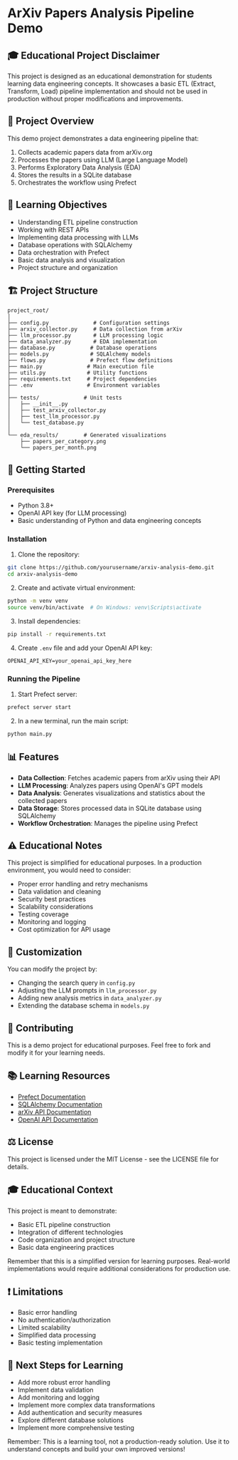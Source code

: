 # ArXiv Papers Analysis Pipeline Demo

## 🎓 Educational Project Disclaimer
This project is designed as an educational demonstration for students learning data engineering concepts. It showcases a basic ETL (Extract, Transform, Load) pipeline implementation and should not be used in production without proper modifications and improvements.

## 📝 Project Overview
This demo project demonstrates a data engineering pipeline that:
1. Collects academic papers data from arXiv.org
2. Processes the papers using LLM (Large Language Model)
3. Performs Exploratory Data Analysis (EDA)
4. Stores the results in a SQLite database
5. Orchestrates the workflow using Prefect

## 🎯 Learning Objectives
- Understanding ETL pipeline construction
- Working with REST APIs
- Implementing data processing with LLMs
- Database operations with SQLAlchemy
- Data orchestration with Prefect
- Basic data analysis and visualization
- Project structure and organization

## 🏗️ Project Structure
```
project_root/
│
├── config.py              # Configuration settings
├── arxiv_collector.py     # Data collection from arXiv
├── llm_processor.py       # LLM processing logic
├── data_analyzer.py       # EDA implementation
├── database.py           # Database operations
├── models.py             # SQLAlchemy models
├── flows.py              # Prefect flow definitions
├── main.py              # Main execution file
├── utils.py             # Utility functions
├── requirements.txt     # Project dependencies
├── .env                 # Environment variables
│
├── tests/              # Unit tests
│   ├── __init__.py
│   ├── test_arxiv_collector.py
│   ├── test_llm_processor.py
│   └── test_database.py
│
└── eda_results/        # Generated visualizations
    ├── papers_per_category.png
    └── papers_per_month.png
```

## 🚀 Getting Started

### Prerequisites
- Python 3.8+
- OpenAI API key (for LLM processing)
- Basic understanding of Python and data engineering concepts

### Installation

1. Clone the repository:
```bash
git clone https://github.com/yourusername/arxiv-analysis-demo.git
cd arxiv-analysis-demo
```

2. Create and activate virtual environment:
```bash
python -m venv venv
source venv/bin/activate  # On Windows: venv\Scripts\activate
```

3. Install dependencies:
```bash
pip install -r requirements.txt
```

4. Create `.env` file and add your OpenAI API key:
```
OPENAI_API_KEY=your_openai_api_key_here
```

### Running the Pipeline

1. Start Prefect server:
```bash
prefect server start
```

2. In a new terminal, run the main script:
```bash
python main.py
```

## 📊 Features
- **Data Collection**: Fetches academic papers from arXiv using their API
- **LLM Processing**: Analyzes papers using OpenAI's GPT models
- **Data Analysis**: Generates visualizations and statistics about the collected papers
- **Data Storage**: Stores processed data in SQLite database using SQLAlchemy
- **Workflow Orchestration**: Manages the pipeline using Prefect

## ⚠️ Educational Notes
This project is simplified for educational purposes. In a production environment, you would need to consider:
- Proper error handling and retry mechanisms
- Data validation and cleaning
- Security best practices
- Scalability considerations
- Testing coverage
- Monitoring and logging
- Cost optimization for API usage

## 🔧 Customization
You can modify the project by:
- Changing the search query in `config.py`
- Adjusting the LLM prompts in `llm_processor.py`
- Adding new analysis metrics in `data_analyzer.py`
- Extending the database schema in `models.py`

## 🤝 Contributing
This is a demo project for educational purposes. Feel free to fork and modify it for your learning needs.

## 📚 Learning Resources
- [Prefect Documentation](https://docs.prefect.io/)
- [SQLAlchemy Documentation](https://docs.sqlalchemy.org/)
- [arXiv API Documentation](https://arxiv.org/help/api/)
- [OpenAI API Documentation](https://platform.openai.com/docs/)

## ⚖️ License
This project is licensed under the MIT License - see the LICENSE file for details.

## 🎓 Educational Context
This project is meant to demonstrate:
- Basic ETL pipeline construction
- Integration of different technologies
- Code organization and project structure
- Basic data engineering practices

Remember that this is a simplified version for learning purposes. Real-world implementations would require additional considerations for production use.

## ❗ Limitations
- Basic error handling
- No authentication/authorization
- Limited scalability
- Simplified data processing
- Basic testing implementation

## 🤔 Next Steps for Learning
- Add more robust error handling
- Implement data validation
- Add monitoring and logging
- Implement more complex data transformations
- Add authentication and security measures
- Explore different database solutions
- Implement more comprehensive testing

Remember: This is a learning tool, not a production-ready solution. Use it to understand concepts and build your own improved versions!
